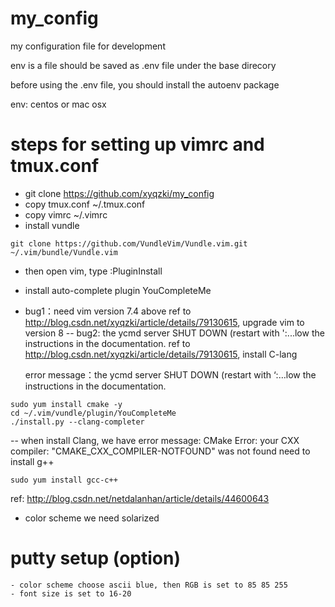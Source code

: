 # my_config

my configuration file for development

env is a file should be saved as .env file under the base direcory

before using the .env file, you should install the autoenv package


env: centos or mac osx

# steps for setting up vimrc and tmux.conf

* git clone https://github.com/xyqzki/my_config
* copy tmux.conf ~/.tmux.conf
* copy vimrc ~/.vimrc
* install vundle
```
git clone https://github.com/VundleVim/Vundle.vim.git ~/.vim/bundle/Vundle.vim
```
* then open vim, type :PluginInstall

* install auto-complete plugin YouCompleteMe
 * bug1：need vim version 7.4 above
   ref to http://blog.csdn.net/xyqzki/article/details/79130615, upgrade vim to version 8
-- bug2: the ycmd server SHUT DOWN (restart with ':...low the instructions in the documentation.
   ref to http://blog.csdn.net/xyqzki/article/details/79130615, install C-lang

   error message：the ycmd server SHUT DOWN (restart with ‘:…low the instructions in the documentation.
```
sudo yum install cmake -y
cd ~/.vim/vundle/plugin/YouCompleteMe  
./install.py --clang-completer
```
-- when install Clang, we have error message:  CMake Error: your CXX compiler: "CMAKE_CXX_COMPILER-NOTFOUND" was not found
	need to install g++
```
sudo yum install gcc-c++
```
ref:
http://blog.csdn.net/netdalanhan/article/details/44600643

- color scheme we need solarized

# putty setup (option)
    - color scheme choose ascii blue, then RGB is set to 85 85 255
    - font size is set to 16-20
